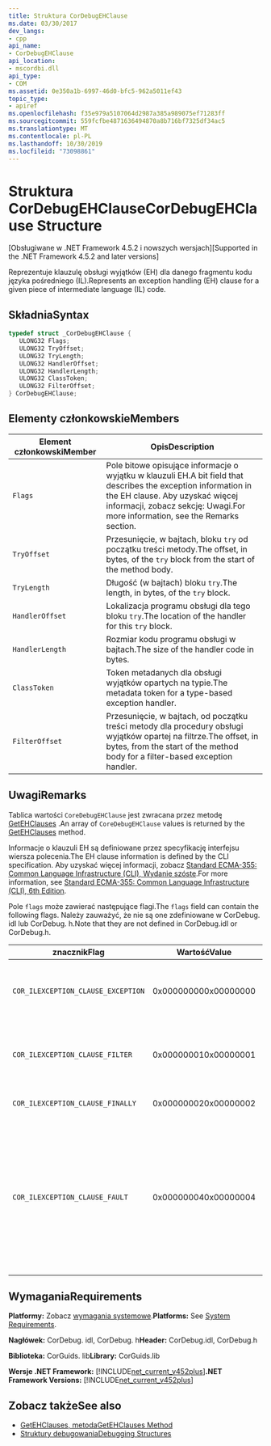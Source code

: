 ```yaml
---
title: Struktura CorDebugEHClause
ms.date: 03/30/2017
dev_langs:
- cpp
api_name:
- CorDebugEHClause
api_location:
- mscordbi.dll
api_type:
- COM
ms.assetid: 0e350a1b-6997-46d0-bfc5-962a5011ef43
topic_type:
- apiref
ms.openlocfilehash: f35e979a5107064d2987a385a989075ef71283ff
ms.sourcegitcommit: 559fcfbe4871636494870a8b716bf7325df34ac5
ms.translationtype: MT
ms.contentlocale: pl-PL
ms.lasthandoff: 10/30/2019
ms.locfileid: "73098861"
---
```

# <a name="cordebugehclause-structure"></a><span data-ttu-id="0931c-102">Struktura CorDebugEHClause</span><span class="sxs-lookup"><span data-stu-id="0931c-102">CorDebugEHClause Structure</span></span>
<span data-ttu-id="0931c-103">[Obsługiwane w .NET Framework 4.5.2 i nowszych wersjach]</span><span class="sxs-lookup"><span data-stu-id="0931c-103">[Supported in the .NET Framework 4.5.2 and later versions]</span></span>  
  
 <span data-ttu-id="0931c-104">Reprezentuje klauzulę obsługi wyjątków (EH) dla danego fragmentu kodu języka pośredniego (IL).</span><span class="sxs-lookup"><span data-stu-id="0931c-104">Represents an exception handling (EH) clause for a given piece of intermediate language (IL) code.</span></span>  
  
## <a name="syntax"></a><span data-ttu-id="0931c-105">Składnia</span><span class="sxs-lookup"><span data-stu-id="0931c-105">Syntax</span></span>  
  
```cpp
typedef struct _CorDebugEHClause {  
   ULONG32 Flags;  
   ULONG32 TryOffset;  
   ULONG32 TryLength;  
   ULONG32 HandlerOffset;  
   ULONG32 HandlerLength;  
   ULONG32 ClassToken;  
   ULONG32 FilterOffset;  
} CorDebugEHClause;  
```  
  
## <a name="members"></a><span data-ttu-id="0931c-106">Elementy członkowskie</span><span class="sxs-lookup"><span data-stu-id="0931c-106">Members</span></span>  
  
|<span data-ttu-id="0931c-107">Element członkowski</span><span class="sxs-lookup"><span data-stu-id="0931c-107">Member</span></span>|<span data-ttu-id="0931c-108">Opis</span><span class="sxs-lookup"><span data-stu-id="0931c-108">Description</span></span>|  
|------------|-----------------|  
|`Flags`|<span data-ttu-id="0931c-109">Pole bitowe opisujące informacje o wyjątku w klauzuli EH.</span><span class="sxs-lookup"><span data-stu-id="0931c-109">A bit field that describes the exception information in the EH clause.</span></span> <span data-ttu-id="0931c-110">Aby uzyskać więcej informacji, zobacz sekcję: Uwagi.</span><span class="sxs-lookup"><span data-stu-id="0931c-110">For more information, see the Remarks section.</span></span>|  
|`TryOffset`|<span data-ttu-id="0931c-111">Przesunięcie, w bajtach, bloku `try` od początku treści metody.</span><span class="sxs-lookup"><span data-stu-id="0931c-111">The offset, in bytes, of the `try` block from the start of the method body.</span></span>|  
|`TryLength`|<span data-ttu-id="0931c-112">Długość (w bajtach) bloku `try`.</span><span class="sxs-lookup"><span data-stu-id="0931c-112">The length, in bytes, of the `try` block.</span></span>|  
|`HandlerOffset`|<span data-ttu-id="0931c-113">Lokalizacja programu obsługi dla tego bloku `try`.</span><span class="sxs-lookup"><span data-stu-id="0931c-113">The location of the handler for this `try` block.</span></span>|  
|`HandlerLength`|<span data-ttu-id="0931c-114">Rozmiar kodu programu obsługi w bajtach.</span><span class="sxs-lookup"><span data-stu-id="0931c-114">The size of the handler code in bytes.</span></span>|  
|`ClassToken`|<span data-ttu-id="0931c-115">Token metadanych dla obsługi wyjątków opartych na typie.</span><span class="sxs-lookup"><span data-stu-id="0931c-115">The metadata token for a type-based exception handler.</span></span>|  
|`FilterOffset`|<span data-ttu-id="0931c-116">Przesunięcie, w bajtach, od początku treści metody dla procedury obsługi wyjątków opartej na filtrze.</span><span class="sxs-lookup"><span data-stu-id="0931c-116">The offset, in bytes, from the start of the method body for a filter-based exception handler.</span></span>|  
  
## <a name="remarks"></a><span data-ttu-id="0931c-117">Uwagi</span><span class="sxs-lookup"><span data-stu-id="0931c-117">Remarks</span></span>  
 <span data-ttu-id="0931c-118">Tablica wartości `CoreDebugEHClause` jest zwracana przez metodę [GetEHClauses](../../../../docs/framework/unmanaged-api/debugging/icordebugilcode-getehclauses-method.md) .</span><span class="sxs-lookup"><span data-stu-id="0931c-118">An array of `CoreDebugEHClause` values is returned by the [GetEHClauses](../../../../docs/framework/unmanaged-api/debugging/icordebugilcode-getehclauses-method.md) method.</span></span>  
  
 <span data-ttu-id="0931c-119">Informacje o klauzuli EH są definiowane przez specyfikację interfejsu wiersza polecenia.</span><span class="sxs-lookup"><span data-stu-id="0931c-119">The EH clause information is defined by the CLI specification.</span></span> <span data-ttu-id="0931c-120">Aby uzyskać więcej informacji, zobacz [Standard ECMA-355: Common Language Infrastructure (CLI), Wydanie szóste](https://www.ecma-international.org/publications/standards/Ecma-335.htm).</span><span class="sxs-lookup"><span data-stu-id="0931c-120">For more information, see [Standard ECMA-355: Common Language Infrastructure (CLI), 6th Edition](https://www.ecma-international.org/publications/standards/Ecma-335.htm).</span></span>  
  
 <span data-ttu-id="0931c-121">Pole `flags` może zawierać następujące flagi.</span><span class="sxs-lookup"><span data-stu-id="0931c-121">The `flags` field can contain the following flags.</span></span> <span data-ttu-id="0931c-122">Należy zauważyć, że nie są one zdefiniowane w CorDebug. idl lub CorDebug. h.</span><span class="sxs-lookup"><span data-stu-id="0931c-122">Note that they are not defined in CorDebug.idl or CorDebug.h.</span></span>  
  
|<span data-ttu-id="0931c-123">znacznik</span><span class="sxs-lookup"><span data-stu-id="0931c-123">Flag</span></span>|<span data-ttu-id="0931c-124">Wartość</span><span class="sxs-lookup"><span data-stu-id="0931c-124">Value</span></span>|<span data-ttu-id="0931c-125">Opis</span><span class="sxs-lookup"><span data-stu-id="0931c-125">Description</span></span>|  
|----------|-----------|-----------------|  
|`COR_ILEXCEPTION_CLAUSE_EXCEPTION`|<span data-ttu-id="0931c-126">0x00000000</span><span class="sxs-lookup"><span data-stu-id="0931c-126">0x00000000</span></span>|<span data-ttu-id="0931c-127">Klauzula wyjątku o określonym typie.</span><span class="sxs-lookup"><span data-stu-id="0931c-127">A typed exception clause.</span></span>|  
|`COR_ILEXCEPTION_CLAUSE_FILTER`|<span data-ttu-id="0931c-128">0x00000001</span><span class="sxs-lookup"><span data-stu-id="0931c-128">0x00000001</span></span>|<span data-ttu-id="0931c-129">Filtr wyjątku i klauzula obsługi.</span><span class="sxs-lookup"><span data-stu-id="0931c-129">An exception filter and handler clause.</span></span>|  
|`COR_ILEXCEPTION_CLAUSE_FINALLY`|<span data-ttu-id="0931c-130">0x00000002</span><span class="sxs-lookup"><span data-stu-id="0931c-130">0x00000002</span></span>|<span data-ttu-id="0931c-131">Klauzula `finally`.</span><span class="sxs-lookup"><span data-stu-id="0931c-131">A `finally` clause.</span></span>|  
|`COR_ILEXCEPTION_CLAUSE_FAULT`|<span data-ttu-id="0931c-132">0x00000004</span><span class="sxs-lookup"><span data-stu-id="0931c-132">0x00000004</span></span>|<span data-ttu-id="0931c-133">Klauzula błędu (klauzula `finally`, która jest wywoływana tylko w przypadku zgłoszenia wyjątku).</span><span class="sxs-lookup"><span data-stu-id="0931c-133">A fault clause (a `finally` clause that is called only when an exception is thrown).</span></span>|  
  
## <a name="requirements"></a><span data-ttu-id="0931c-134">Wymagania</span><span class="sxs-lookup"><span data-stu-id="0931c-134">Requirements</span></span>  
 <span data-ttu-id="0931c-135">**Platformy:** Zobacz [wymagania systemowe](../../../../docs/framework/get-started/system-requirements.md).</span><span class="sxs-lookup"><span data-stu-id="0931c-135">**Platforms:** See [System Requirements](../../../../docs/framework/get-started/system-requirements.md).</span></span>  
  
 <span data-ttu-id="0931c-136">**Nagłówek:** CorDebug. idl, CorDebug. h</span><span class="sxs-lookup"><span data-stu-id="0931c-136">**Header:** CorDebug.idl, CorDebug.h</span></span>  
  
 <span data-ttu-id="0931c-137">**Biblioteka:** CorGuids. lib</span><span class="sxs-lookup"><span data-stu-id="0931c-137">**Library:** CorGuids.lib</span></span>  
  
 <span data-ttu-id="0931c-138">**Wersje .NET Framework:** [!INCLUDE[net_current_v452plus](../../../../includes/net-current-v452plus-md.md)]</span><span class="sxs-lookup"><span data-stu-id="0931c-138">**.NET Framework Versions:** [!INCLUDE[net_current_v452plus](../../../../includes/net-current-v452plus-md.md)]</span></span>  
  
## <a name="see-also"></a><span data-ttu-id="0931c-139">Zobacz także</span><span class="sxs-lookup"><span data-stu-id="0931c-139">See also</span></span>

- [<span data-ttu-id="0931c-140">GetEHClauses, metoda</span><span class="sxs-lookup"><span data-stu-id="0931c-140">GetEHClauses Method</span></span>](../../../../docs/framework/unmanaged-api/debugging/icordebugilcode-getehclauses-method.md)
- [<span data-ttu-id="0931c-141">Struktury debugowania</span><span class="sxs-lookup"><span data-stu-id="0931c-141">Debugging Structures</span></span>](../../../../docs/framework/unmanaged-api/debugging/debugging-structures.md)
